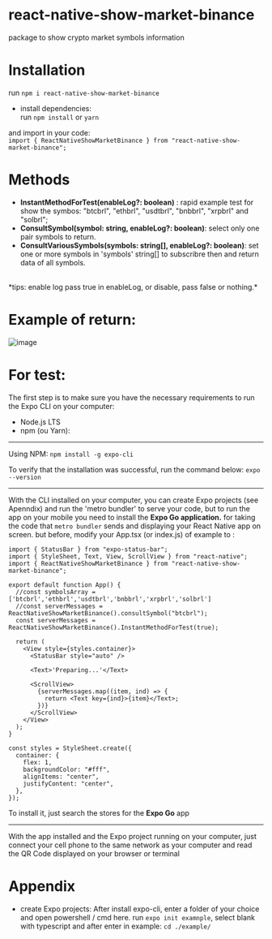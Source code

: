 # react-native-show-market-binance
package to  show crypto market symbols information

Installation
====
 run ```npm i react-native-show-market-binance```
- install dependencies: <br />
run ```npm install``` or ```yarn``` <br />

and import in your code: <br />
``import { ReactNativeShowMarketBinance } from "react-native-show-market-binance";``

Methods
===
- **InstantMethodForTest(enableLog?: boolean)** : rapid example test for show the symbos: "btcbrl",  "ethbrl",  "usdtbrl",  "bnbbrl",  "xrpbrl" and  "solbrl";
- **ConsultSymbol(symbol: string, enableLog?: boolean)**: select only one pair symbols to return.
- **ConsultVariousSymbols(symbols: string[], enableLog?: boolean)**: set one or more symbols in 'symbols' string[] to subscribre then and return data of all symbols.
<br/>
*tips: enable log pass true in enableLog, or disable, pass false or nothing.*
<br/>

Example of return: 
====

![image](https://user-images.githubusercontent.com/65621610/168016468-74324647-0484-4cac-979f-00bba1eb8dda.png)


For test:
====

The first step is to make sure you have the necessary requirements to run the Expo CLI on your computer:
- Node.js LTS
- npm (ou Yarn): 

---
Using NPM:
``npm install -g expo-cli``

To verify that the installation was successful, run the command below:
```expo --version```

---
With the CLI installed on your computer, you can create Expo projects (see Apenndix) and run the 'metro bundler' to serve your code, but to run the app on your mobile you need to install the **Expo Go application.** for taking the code that `metro bundler` sends and displaying your React Native app on screen. but before, modify your App.tsx (or index.js) of example to :
````
import { StatusBar } from "expo-status-bar";
import { StyleSheet, Text, View, ScrollView } from "react-native";
import { ReactNativeShowMarketBinance } from "react-native-show-market-binance";

export default function App() {
  //const symbolsArray = ['btcbrl','ethbrl','usdtbrl','bnbbrl','xrpbrl','solbrl']
  //const serverMessages = ReactNativeShowMarketBinance().consultSymbol("btcbrl");
  const serverMessages = ReactNativeShowMarketBinance().InstantMethodForTest(true);

  return (
    <View style={styles.container}>
      <StatusBar style="auto" />

      <Text>'Preparing...'</Text>

      <ScrollView>
        {serverMessages.map((item, ind) => {
          return <Text key={ind}>{item}</Text>;
        })}
      </ScrollView>
    </View>
  );
}

const styles = StyleSheet.create({
  container: {
    flex: 1,
    backgroundColor: "#fff",
    alignItems: "center",
    justifyContent: "center",
  },
});
````

To install it, just search the stores for the **Expo Go** app

----

With the app installed and the Expo project running on your computer, just connect your cell phone to the same network as your computer and read the QR Code displayed on your browser or terminal

Appendix
===
- create Expo projects:
After install expo-cli, enter a folder of your choice and open powershell / cmd here.
run ```expo init examnple```, select blank with typescript and after enter in example: ```cd ./example/```



